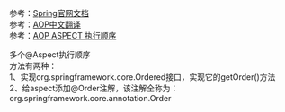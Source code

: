 参考：[Spring官网文档](http://docs.spring.io/spring/docs/current/spring-framework-reference/htmlsingle/#aop "显示")<br/>
参考：[AOP中文翻译](http://shouce.jb51.net/spring/aop.html)<br/>
参考：[AOP ASPECT 执行顺序](其中，AOP的执行顺序章节为：http://docs.spring.io/spring/docs/current/spring-framework-reference/htmlsingle/#aop-ataspectj-advice-ordering)<br/>

多个@Aspect执行顺序<br/>
方法有两种：<br/>
1、实现org.springframework.core.Ordered接口，实现它的getOrder()方法<br/>
2、给aspect添加@Order注解，该注解全称为：org.springframework.core.annotation.Order<br/>

